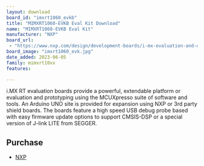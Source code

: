 ```yaml
---
layout: download
board_id: "imxrt1060_evkb"
title: "MIMXRT1060-EVKB Eval Kit Download"
name: "MIMXRT1060-EVKB Eval Kit"
manufacturer: "NXP"
board_url:
 - "https://www.nxp.com/design/development-boards/i-mx-evaluation-and-development-boards/i-mx-rt1060-evaluation-kit:MIMXRT1060-EVKB"
board_image: "imxrt1060_evk.jpg"
date_added: 2023-06-05
family: mimxrt10xx
features:

---
```

i.MX RT evaluation boards provide a powerful, extendable platform or evaluation and prototyping using the MCUXpresso suite of software and tools. An Arduino UNO site is provided for expansion using NXP or 3rd party shield boards. The boards feature a high speed USB debug probe based with easy firmware update options to support CMSIS-DSP or a special version of J-link LITE from SEGGER.

## Purchase
* [NXP](https://www.nxp.com/part/MIMXRT1060-EVKB)

